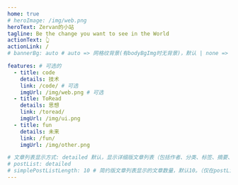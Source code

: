 ```yaml
---
home: true
# heroImage: /img/web.png
heroText: Zervan的小站
tagline: Be the change you want to see in the World
actionText: 👆
actionLink: /
# bannerBg: auto # auto => 网格纹背景(有bodyBgImg时无背景)，默认 | none => 无 | '大图地址' | background: 自定义背景样式       提示：如发现文本颜色不适应你的背景时可以到palette.styl修改$bannerTextColor变量

features: # 可选的
  - title: code
    details: 技术
    link: /code/ # 可选
    imgUrl: /img/web.png # 可选
  - title: ToRead
    details: 思想
    link: /toread/
    imgUrl: /img/ui.png
  - title: fun
    details: 未来
    link: /fun/
    imgUrl: /img/other.png

# 文章列表显示方式: detailed 默认，显示详细版文章列表（包括作者、分类、标签、摘要、分页等）| simple => 显示简约版文章列表（仅标题和日期）| none 不显示文章列表
# postList: detailed
# simplePostListLength: 10 # 简约版文章列表显示的文章数量，默认10。（仅在postList设置为simple时生效）
---
```

